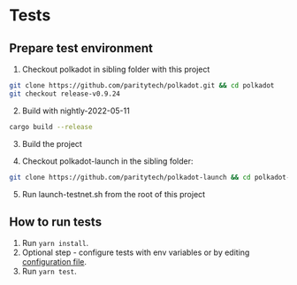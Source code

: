 # Tests

## Prepare test environment

1. Checkout polkadot in sibling folder with this project
```bash
git clone https://github.com/paritytech/polkadot.git && cd polkadot
git checkout release-v0.9.24
```

2. Build with nightly-2022-05-11
```bash
cargo build --release
```

3. Build the project

4. Checkout polkadot-launch in the sibling folder:
```bash
git clone https://github.com/paritytech/polkadot-launch && cd polkadot-launch
```

5. Run launch-testnet.sh from the root of this project


## How to run tests

1. Run `yarn install`.
2. Optional step - configure tests with env variables or by editing [configuration file](src/config.ts).
3. Run `yarn test`.
